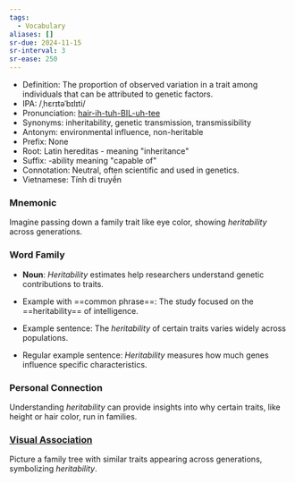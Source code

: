 ```yaml
---
tags:
  - Vocabulary
aliases: []
sr-due: 2024-11-15
sr-interval: 3
sr-ease: 250
---
```


- Definition: The proportion of observed variation in a trait among individuals that can be attributed to genetic factors.
- IPA: /ˌhɛrɪtəˈbɪlɪti/
- Pronunciation: [hair-ih-tuh-BIL-uh-tee](https://www.google.com/search?q=how+to+pronounce+heritability)
- Synonyms: inheritability, genetic transmission, transmissibility
- Antonym: environmental influence, non-heritable
- Prefix: None
- Root: Latin hereditas - meaning "inheritance"
- Suffix: -ability meaning "capable of"
- Connotation: Neutral, often scientific and used in genetics.
- Vietnamese: Tính di truyền

### Mnemonic

Imagine passing down a family trait like eye color, showing *heritability* across generations.

### Word Family

- **Noun**: *Heritability* estimates help researchers understand genetic contributions to traits.
  
- Example with ==common phrase==: The study focused on the ==heritability== of intelligence.
- Example sentence: The *heritability* of certain traits varies widely across populations.
- Regular example sentence: *Heritability* measures how much genes influence specific characteristics.

### Personal Connection

Understanding *heritability* can provide insights into why certain traits, like height or hair color, run in families.

### [Visual Association](https://www.google.com/search?tbm=isch&q=heritability)

Picture a family tree with similar traits appearing across generations, symbolizing *heritability*.
